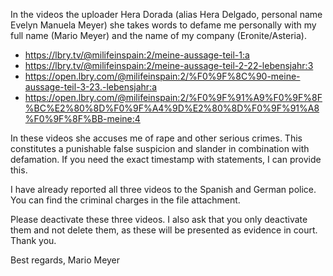 
In the videos the uploader Hera Dorada (alias Hera Delgado, personal name Evelyn Manuela Meyer) she takes words to defame me personally with my full name (Mario Meyer) and the name of my company (Eronite/Asteria).

- https://lbry.tv/@milifeinspain:2/meine-aussage-teil-1:a
- https://lbry.tv/@milifeinspain:2/meine-aussage-teil-2-22-lebensjahr:3
- https://open.lbry.com/@milifeinspain:2/%F0%9F%8C%90-meine-aussage-teil-3-23.-lebensjahr:a
- https://open.lbry.com/@milifeinspain:2/%F0%9F%91%A9%F0%9F%8F%BC%E2%80%8D%F0%9F%A4%9D%E2%80%8D%F0%9F%91%A8%F0%9F%8F%BB-meine:4

In these videos she accuses me of rape and other serious crimes. This constitutes a punishable false suspicion and slander in combination with defamation. If you need the exact timestamp with statements, I can provide this.

I have already reported all three videos to the Spanish and German police. You can find the criminal charges in the file attachment.

Please deactivate these three videos. I also ask that you only deactivate them and not delete them, as these will be presented as evidence in court.
Thank you.

Best regards,
Mario Meyer
